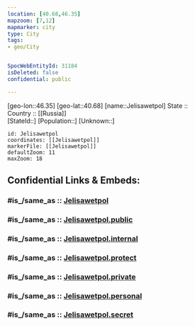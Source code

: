 ```yaml
---
location: [40.68,46.35] 
mapzoom: [7,12] 
mapmarker: city 
type: City
tags:
- geo/City


SpocWebEntityId: 31184
isDeleted: false
confidential: public

---
```

[geo-lon::46.35] 
[geo-lat::40.68] 
[name::Jelisawetpol] 
State ::  
Country :: [[Russia]]  
[StateId::] 
[Population::] 
[Unknown::] 


```leaflet
id: Jelisawetpol
coordinates: [[Jelisawetpol]] 
markerFile: [[Jelisawetpol]] 
defaultZoom: 11 
maxZoom: 18
```


## Confidential Links & Embeds: 

### #is_/same_as :: [Jelisawetpol](/_Standards/Earth/Continent/Asia/Asia~North~West/Azerbaijan/Regions~Azerbaijan/Ganja-Qazakh/counties~Ganja-Qazakh/Gəncə/City/Jelisawetpol.md) 

### #is_/same_as :: [Jelisawetpol.public](/_public/Earth/Continent/Asia/Asia~North~West/Azerbaijan/Regions~Azerbaijan/Ganja-Qazakh/counties~Ganja-Qazakh/Gəncə/City/Jelisawetpol.public.md) 

### #is_/same_as :: [Jelisawetpol.internal](/_internal/Earth/Continent/Asia/Asia~North~West/Azerbaijan/Regions~Azerbaijan/Ganja-Qazakh/counties~Ganja-Qazakh/Gəncə/City/Jelisawetpol.internal.md) 

### #is_/same_as :: [Jelisawetpol.protect](/_protect/Earth/Continent/Asia/Asia~North~West/Azerbaijan/Regions~Azerbaijan/Ganja-Qazakh/counties~Ganja-Qazakh/Gəncə/City/Jelisawetpol.protect.md) 

### #is_/same_as :: [Jelisawetpol.private](/_private/Earth/Continent/Asia/Asia~North~West/Azerbaijan/Regions~Azerbaijan/Ganja-Qazakh/counties~Ganja-Qazakh/Gəncə/City/Jelisawetpol.private.md) 

### #is_/same_as :: [Jelisawetpol.personal](/_personal/Earth/Continent/Asia/Asia~North~West/Azerbaijan/Regions~Azerbaijan/Ganja-Qazakh/counties~Ganja-Qazakh/Gəncə/City/Jelisawetpol.personal.md) 

### #is_/same_as :: [Jelisawetpol.secret](/_secret/Earth/Continent/Asia/Asia~North~West/Azerbaijan/Regions~Azerbaijan/Ganja-Qazakh/counties~Ganja-Qazakh/Gəncə/City/Jelisawetpol.secret.md)

